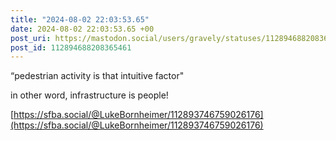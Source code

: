```yaml
---
title: "2024-08-02 22:03:53.65"
date: 2024-08-02 22:03:53.65 +00
post_uri: https://mastodon.social/users/gravely/statuses/112894688208365461
post_id: 112894688208365461
---
```

“pedestrian activity is that intuitive factor"

in other word, infrastructure is people!

[https://sfba.social/@LukeBornheimer/112893746759026176](https://sfba.social/@LukeBornheimer/112893746759026176)


